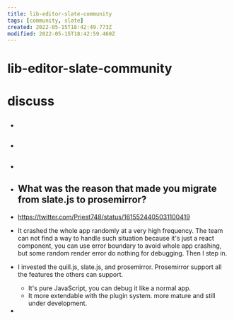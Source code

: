 ```yaml
---
title: lib-editor-slate-community
tags: [community, slate]
created: 2022-05-15T18:42:49.773Z
modified: 2022-05-15T18:42:59.469Z
---
```


# lib-editor-slate-community

# discuss

- ## 

- ## 

- ## 

- ## What was the reason that made you migrate from slate.js to prosemirror?
- https://twitter.com/Priest748/status/1615524405031100419
- It crashed the whole app randomly at a very high frequency.
The team can not find a way to handle such situation because it's just a react component, you can use error boundary to avoid whole app crashing, but some random render error do nothing for debugging. Then I step in.
- I invested the quill.js, slate.js, and prosemirror. Prosemirror support all the features the others can support.
  - It's pure JavaScript, you can debug it like a normal app.
  - It more extendable with the plugin system. more mature and still under development.
- 
